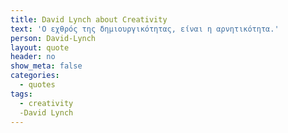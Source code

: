 ```yaml
---
title: David Lynch about Creativity
text: 'O εχθρός της δημιουργικότητας, είναι η αρνητικότητα.'
person: David-Lynch
layout: quote
header: no
show_meta: false
categories:
  - quotes
tags:
  - creativity
  -David Lynch
---
```

